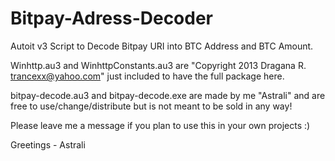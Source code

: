 # Bitpay-Adress-Decoder
Autoit v3 Script to Decode Bitpay URI into BTC Address and BTC Amount.


Winhttp.au3 and WinhttpConstants.au3 are
"Copyright 2013 Dragana R. <trancexx@yahoo.com>"
just included to have the full package here.


bitpay-decode.au3 and bitpay-decode.exe are made by me 
"Astrali" 
and are free to use/change/distribute but is not meant to be sold in any way!

Please leave me a message if you plan to use this in your own projects :)

Greetings - Astrali
